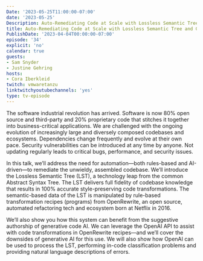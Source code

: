 ```yaml
---
Date: '2023-05-25T11:00:00-07:00'
date: '2023-05-25'
Description: Auto-Remediating Code at Scale with Lossless Semantic Tree and Generative AI
title: Auto-Remediating Code at Scale with Lossless Semantic Tree and Generative AI
PublishDate: '2023-04-04T00:00:00-07:00'
episode: '34'
explicit: 'no'
calendar: true
guests:
- Sam Snyder
- Justine Gehring
hosts:
- Cora Iberkleid
twitch: vmwaretanzu
linktwitchyoutubechannels: 'yes'
type: tv-episode
---
```


The software industrial revolution has arrived. Software is now 80% open source and third-party and 20% proprietary code that stitches it together into business-critical applications. We are challenged with the ongoing evolution of increasingly large and diversely composed codebases and ecosystems. Dependencies change frequently and evolve at their own pace. Security vulnerabilities can be introduced at any time by anyone. Not updating regularly leads to critical bugs, performance, and security issues.

In this talk, we’ll address the need for automation—both rules-based and AI-driven—to remediate the unwieldy, assembled codebase. We’ll introduce the Lossless Semantic Tree (LST), a technology leap from the common Abstract Syntax Tree. The LST delivers full fidelity of codebase knowledge that results in 100% accurate style-preserving code transformations. The semantic-based data of the LST is manipulated by rule-based transformation recipes (programs) from OpenRewrite, an open source, automated refactoring tech and ecosystem born at Netflix in 2016. 

We’ll also show you how this system can benefit from the suggestive authorship of generative code AI. We can leverage the OpenAI API to assist with code transformations in OpenRewrite recipes—and we’ll cover the downsides of generative AI for this use. We will also show how OpenAI can be used to process the LST, performing in-code classification problems and providing natural language descriptions of errors.